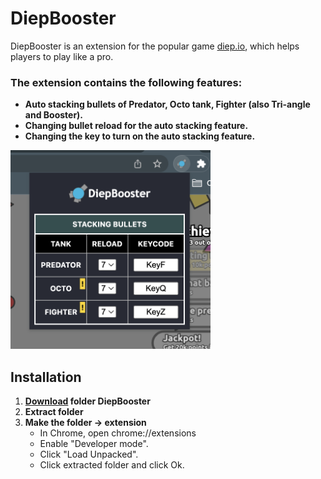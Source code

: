 # DiepBooster

DiepBooster is an extension for the popular game [diep.io](https://diep.io), which helps players to play like a pro.

### The extension contains the following features:
- **Auto stacking bullets of Predator, Octo tank, Fighter (also Tri-angle and Booster).**
- **Changing bullet reload for the auto stacking feature.**
- **Changing the key to turn on the auto stacking feature.**

<img src="images/popup.png" alt="popup" width="320">

## Installation
1. **[Download](https://github.com/ToniPetrov03/DiepBooster-chrome/archive/refs/heads/main.zip) folder DiepBooster**
2. **Extract folder**
3. **Make the folder -> extension**
   - In Chrome, open chrome://extensions
   - Enable "Developer mode".
   - Click "Load Unpacked".
   - Click extracted folder and click Ok.
